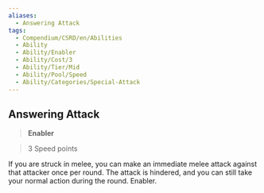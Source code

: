 ```yaml
---
aliases:
  - Answering Attack
tags:
  - Compendium/CSRD/en/Abilities
  - Ability
  - Ability/Enabler
  - Ability/Cost/3
  - Ability/Tier/Mid
  - Ability/Pool/Speed
  - Ability/Categories/Special-Attack
---
```

  
    
## Answering Attack    
>**Enabler**    
>3 Speed points  
    
If you are struck in melee, you can make an immediate melee attack against that attacker once per round. The attack is hindered, and you can still take your normal action during the round. Enabler.